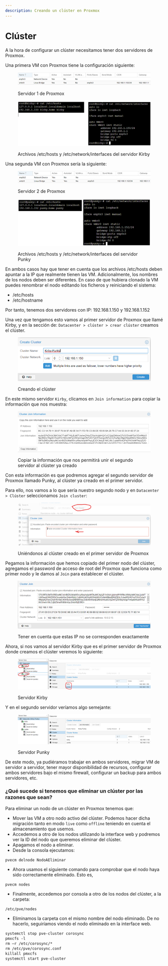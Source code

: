 ```yaml
---
description: Creando un clúster en Proxmox
---
```


# Clúster

A la hora de configurar un clúster necesitamos tener dos servidores de Proxmox.

Una primera VM con Proxmox tiene la configuración siguiente:

<figure><img src="../../.gitbook/assets/image (49).png" alt=""><figcaption><p>Servidor 1 de Proxmox</p></figcaption></figure>

<figure><img src="../../.gitbook/assets/image (7) (8).png" alt=""><figcaption><p>Archivos /etc/hosts y /etc/network/interfaces del servidor Kirby</p></figcaption></figure>

Una segunda VM con Proxmox sería la siguiente:

<figure><img src="../../.gitbook/assets/image (223).png" alt=""><figcaption><p>Servidor 2 de Proxmox</p></figcaption></figure>

<figure><img src="../../.gitbook/assets/image (226).png" alt=""><figcaption><p>Archivos /etc/hosts y /etc/network/interfaces del servidor Punky</p></figcaption></figure>

En ambos casos hay que tener en cuenta que los archivos /etc/hosts deben apuntar a la IP que realmente tienen las VM. Adicionalmente, los nombres de los nodos deben ser diferentes. En caso de que hubiera clonado la VM puedes renombrar el nodo editando los ficheros y reiniciando el sistema:

* /etc/hosts
* /etc/hostname

Por tanto, tenemos dos servidores con IP: 192.168.1.150 y 192.168.1.152

Una vez que tengamos esto vamos al primer servidor de Proxmox que llamé Kirby, y en la sección de: `Datacenter > clúster > crear clúster`  creamos el clúster.&#x20;

<figure><img src="../../.gitbook/assets/image (2) (1) (1) (1) (1) (1).png" alt=""><figcaption><p>Creando el clúster</p></figcaption></figure>

En este mismo servidor `Kirby`, clicamos en `Join information` para copiar la información que nos muestra:

<figure><img src="../../.gitbook/assets/image (1) (6).png" alt=""><figcaption><p>Copiar la información que nos permitirá unir el segundo servidor al clúster ya creado</p></figcaption></figure>

Con esta información es que podremos agregar el segundo servidor de Proxmox llamado Punky, al clúster ya creado en el primer servidor.&#x20;

Para ello, nos vamos a lo que sería nuestro segundo nodo y en `Datacenter > Clúster` seleccionamos `Join cluster`:

<figure><img src="../../.gitbook/assets/image (20).png" alt=""><figcaption><p>Uniéndonos al clúster creado en el primer servidor de Proxmox</p></figcaption></figure>

Pegamos la información que hemos copiado del primer nodo del clúster, agregamos el password de acceso de root del Proxmox que funciona como primer nodo y le damos al `Join` para establecer el clúster.

<figure><img src="../../.gitbook/assets/image (10) (1).png" alt=""><figcaption><p>Tener en cuenta que estas IP no se corresponden exactamente</p></figcaption></figure>

Ahora, si nos vamos al servidor Kirby que es el primer servidor de Proxmox donde creamos el clúster veremos lo siguiente:

<figure><img src="../../.gitbook/assets/image (14).png" alt=""><figcaption><p>Servidor Kirby</p></figcaption></figure>

Y en el segundo servidor veríamos algo semejante:

<figure><img src="../../.gitbook/assets/image (4) (2) (3).png" alt=""><figcaption><p>Servidor Punky</p></figcaption></figure>

De este modo, ya pudiéramos trabajar en ambos servidores, migrar VM de servidor a servidor, tener mayor disponibilidad de recursos, configurar ambos servidores bajo el mismo firewall, configurar un backup para ambos servidores, etc.

### ¿Qué sucede si tenemos que eliminar un clúster por las razones que sean?

Para eliminar un nodo de un clúster en Proxmox tenemos que:

* Mover las VM a otro nodo activo del clúster. Podemos hacer dicha migración tanto en modo `live` como `offline` teniendo en cuenta el almacenamiento que usemos.
* Accedemos a otro de los nodos utilizando la interface web y podremos ver la ID del nodo que queremos eliminar del clúster.
* Apagamos el nodo a eliminar.
* Desde la consola ejecutamos:&#x20;

```
pvecm delnode NodoAEliminar
```

* Ahora usamos el siguiente comando para comprobar que el nodo haya sido correctamente eliminado. Esto es,

```
pvecm nodes
```

* Finalmente, accedemos por consola a otro de los nodos del clúster, a la carpeta:&#x20;

```
/etc/pve/nodes
```

* Eliminamos la carpeta con el mismo nombre del nodo eliminado. De no hacerlo, seguiríamos viendo el nodo eliminado en la interface web.

```
systemctl stop pve-cluster corosync
pmxcfs -l
rm –r /etc/corosync/*
rm /etc/pve/corosync.conf
killall pmxcfs
systemctl start pve-cluster
```

